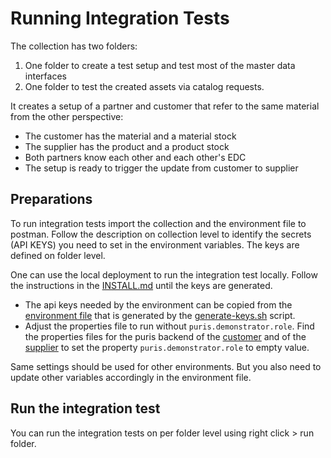 # Running Integration Tests

The collection has two folders:
1. One folder to create a test setup and test most of the master data interfaces
2. One folder to test the created assets via catalog requests.

It creates a setup of a partner and customer that refer to the same material from the other perspective:
- The customer has the material and a material stock
- The supplier has the product and a product stock
- Both partners know each other and each other's EDC
- The setup is ready to trigger the update from customer to supplier

## Preparations
To run integration tests import the collection and the environment file to postman.
Follow the description on collection level to identify the secrets (API KEYS) you need to set in the environment 
variables. The keys are defined on folder level.

One can use the local deployment to run the integration test locally. Follow the instructions in the 
[INSTALL.md](../INSTALL.md) until the keys are generated. 
- The api keys needed by the environment can be copied from the [environment file](../.env) that is generated by the
  [generate-keys.sh](../generate-keys.sh) script.
- Adjust the properties file to run without `puris.demonstrator.role`. Find the properties files for the puris backend
of the [customer](../tractus-x-edc/config/customer/puris-backend.properties) and of the [supplier](../tractus-x-edc/config/supplier/puris-backend.properties) to set the property
`puris.demonstrator.role` to empty value.

Same settings should be used for other environments. But you also need to update other variables accordingly in the 
environment file.

## Run the integration test

You can run the integration tests on per folder level using right click > run folder.
